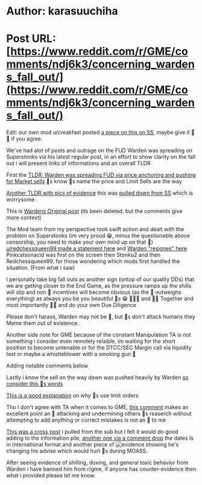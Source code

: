 # Author: karasuuchiha
# Post URL: [https://www.reddit.com/r/GME/comments/ndj6k3/concerning_wardens_fall_out/](https://www.reddit.com/r/GME/comments/ndj6k3/concerning_wardens_fall_out/)


Edit: our own mod u/creakfast posted [a piece on this on SS](https://www.reddit.com/r/Superstonk/comments/ndf4d2/why_i_think_wardenelite_has_been_bought_out/?utm_medium=android_app&utm_source=share), maybe give it 🦍💕 if you agree.

We've had alot of posts and outrage on the FUD Warden was spreading on Superstonks via his latest regular post, in an effort to show clarity on the fall out i will present links of informations and an overall TLDR 

First the [TLDR: Warden was spreading FUD via price anchoring and pushing for Market sells](https://www.reddit.com/r/GME/comments/ndebg1/this_comment_needs_to_be_seen_and_discussed_in/gya8x8b?utm_medium=android_app&utm_source=share&context=3) 🦍s know 🦍s name the price and Limit Sells are the way

[Another TLDR with pics of evidence](https://www.reddit.com/r/GME/comments/ndis14/you_finally_exposed_yourself_beyond_a_reasonable/?utm_medium=android_app&utm_source=share) this was [pulled down from SS](https://www.reddit.com/r/Superstonk/comments/ndezcl/you_finally_exposed_yourself_beyond_a_reasonable/?utm_medium=android_app&utm_source=share) which is worrysome.

This is [Wardens Original post](https://www.reddit.com/r/Superstonk/comments/ndc1rc/selling_on_the_way_down_a_definitive_dd_on/?utm_medium=android_app&utm_source=share) (its been deleted, but the comments give more context)



The Mod team from my perspective took swift action and dealt with the problem on Superstonks (im very proud 😁, minus the questionable above censorship, you need to make your own mind up on that 🦍) [u/redchessqueen99 made a statement here](https://www.reddit.com/r/Superstonk/comments/ndh0s9/wardenelite_has_resigned/?utm_source=share&utm_medium=web2x&context=3) and [Warden "resignes" here](https://www.reddit.com/r/Superstonk/comments/ndg6oi/i_will_be_stepping_down_from_being_a_mod/gyahiny/?utm_source=share&utm_medium=web2x&context=3) Pinkcatsonacid was first on the screen then Stonku2 and then Redchessqueen99, for those wondering which mods first handled the situation. (From what i saw)

I personally take big fall outs as another sign (ontop of our quality DDs) that we are getting closer to the End Game, as the pressure ramps up the shills will slip and non 🦍 incentives will become obvious (as the 🚀 outweighs everything) as always you be you beautiful 🦍s 😁 🦍💕🦍 and 🦍💪 Together and most importantly 💎🙌 and do your own Due Diligence 

Please don't harass, Warden may not be 🦍, but 🦍s don't attack humans they Meme them out of existence.

Another side note for GME because of the constant Manipulation TA is not something i consider even remotely relaible, im waiting for the short position to become untenable or for the DTCC/SEC Margin call via liquidity test or maybe a whistleblower with a smoking gun 🔫

Adding notable comments below

Lastly i know the sell on the way down was pushed heavily by Warden [so consider this 🦍s words](https://www.reddit.com/r/GME/comments/ndj6k3/concerning_wardens_fall_out/gyb5gab?utm_medium=android_app&utm_source=share&context=3)

[This is a good explanation](https://www.reddit.com/r/GME/comments/ndj6k3/concerning_wardens_fall_out/gybsp26?utm_medium=android_app&utm_source=share&context=3) on why 🦍s use limit orders

Tho I don't agree with TA when it comes to GME, [this comment](https://www.reddit.com/r/GME/comments/ndj6k3/concerning_wardens_fall_out/gyc6qb3?utm_medium=android_app&utm_source=share&context=3) makes an excellent point an 🦍 attacking and undermining others 🦍s reaserch without attempting to add anything or correct mistakes is not an 🦍 to me

[This was a cross post](https://www.reddit.com/r/Superstonk/comments/ndtmhe/why_did_redchessqueen_allow_warden_to_dox_someone/?utm_medium=android_app&utm_source=share) i pulled from the sub but I felt it would do good adding to the information pile, [another one via a comment drop](https://www.reddit.com/r/GME/comments/ndj6k3/concerning_wardens_fall_out/gydbh25?utm_medium=android_app&utm_source=share&context=3) the dates Is in international format and another piece of ![evidence](https://www.reddit.com/r/GME/comments/ndj6k3/concerning_wardens_fall_out/gyenrw4?utm_medium=android_app&utm_source=share&context=3) showing he's changing his advise which would hurt 🦍s during MOASS.

After seeing evidence of shilling, doxing, and general toxic behavior from Warden i have banned him from r/gme, if anyone has counter-evidence then what i provided please let me know.